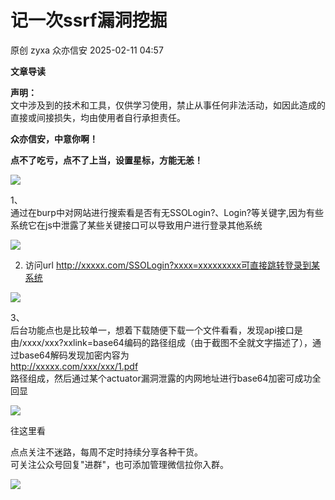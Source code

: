 #  记一次ssrf漏洞挖掘   
原创 zyxa  众亦信安   2025-02-11 04:57  
  
**文章导读**  
  
**声明：**  
文中涉及到的技术和工具，仅供学习使用，禁止从事任何非法活动，如因此造成的直接或间接损失，均由使用者自行承担责任。  
  
  
**众亦信安，中意你啊！**  
  
  
  
  
**点不了吃亏，点不了上当，设置星标，方能无恙！**  
  
![](https://mmbiz.qpic.cn/mmbiz_png/rl85Sib8ZkaCYxCJKub5bG3w60vxgqrckQwMSg9YrFiaR3PqibBiaZ5YNFIIrAlBTs5l24ysvq3mDX1kYWwvHaeBzA/640 "")  
  
  
1、  
通过在burp中对网站进行搜索看是否有无SSOLogin?、Login?等关键字,因为有些系统它在js中泄露了某些关键接口可以导致用户进行登录其他系统  
  
![](https://mmbiz.qpic.cn/mmbiz_png/rl85Sib8ZkaCDZwZ9CYw81FDicsuVlzib8QhzSNAbCyMjHbdiaksiaduU4W3awcJKDg2JibCRjCos6FcGK5eMtCRmzhg/640?wx_fmt=png&from=appmsg "")  
  
  
2. 访问url http://xxxxx.com/SSOLogin?xxxx=xxxxxxxxx可直接跳转登录到某系统  
  
![](https://mmbiz.qpic.cn/mmbiz_png/rl85Sib8ZkaCDZwZ9CYw81FDicsuVlzib8QEV7ibEzArJfvRzFe0qLtakYCotUhYadTDXBRia0955hlRlO4NZtwhvEQ/640?wx_fmt=png&from=appmsg "")  
  
  
3、  
后台功能点也是比较单一，想着下载随便下载一个文件看看，发现api接口是由/xxxx/xxx?xxlink=base64编码的路径组成（由于截图不全就文字描述了），通过base64解码发现加密内容为  
http://xxxxx.com/xxx/xxx/1.pdf  
路径组成，然后通过某个actuator漏洞泄露的内网地址进行base64加密可成功全回显  
  
![](https://mmbiz.qpic.cn/mmbiz_png/rl85Sib8ZkaCDZwZ9CYw81FDicsuVlzib8QYAqs5EaFK2k4rdsBP1FqR5G2t4bqwcRK7HSSSmYt8N9pHdRmy6I9mg/640?wx_fmt=png&from=appmsg "")  
  
  
  
  
往这里看  
  
  
  
  
点点关注不迷路，每周不定时持续分享各种干货。  
可关注公众号回复"进群"，也可添加管理微信拉你入群。  
  
  
![](https://mmbiz.qpic.cn/mmbiz_png/rl85Sib8ZkaALhRNp0ic9JdTb3u3x0wr8NEKVpvibCaGWymICEcwUbmO3icFAJwSvxbszDKv7OXQwoDjtrmVRvN91Q/640?wx_fmt=png&wxfrom=5&wx_lazy=1&wx_co=1 "")  
  
  
  
  
